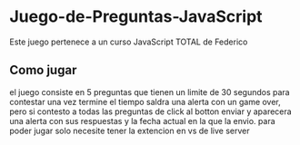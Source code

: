 # Juego-de-Preguntas-JavaScript
Este juego pertenece a un curso JavaScript TOTAL de Federico

## Como jugar
el juego consiste en 5 preguntas que tienen un limite de 30 segundos para contestar una vez termine el tiempo saldra una alerta con un game over, pero si contesto a todas las preguntas de click al botton enviar y 
aparecera una alerta con sus respuestas y la fecha actual en la que la envio. 
para poder jugar solo necesite tener la extencion en vs de live server 
